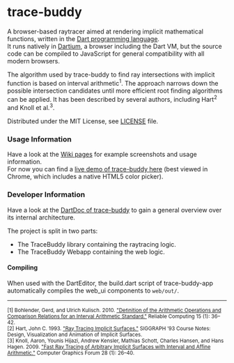 trace-buddy
===========

A browser-based raytracer aimed at rendering implicit mathematical functions, written in the [Dart programming language][dartlang].  
It runs natively in [Dartium][], a browser including the Dart VM, but the
source code can be compiled to JavaScript for general compatibility with all modern browsers.

The algorithm used by trace-buddy to find ray intersections with implicit function is based on interval arithmetic<sup>1</sup>.
The approach narrows down the possible intersection candidates until more efficient root finding algorithms can be applied.
It has been described by several authors, including Hart<sup>2</sup> and Knoll et al.<sup>3</sup>.

Distributed under the MIT License, see [LICENSE][] file.

### Usage Information
Have a look at the [Wiki pages][tracewiki] for example screenshots and usage information.  
For now you can find a [live demo of trace-buddy here][tracedemo] (best viewed in Chrome, which includes a native HTML5 color picker).

### Developer Information
Have a look at the [DartDoc of trace-buddy][tracedoc] to gain a general overview over its internal architecture.

The project is split in two parts:
* The TraceBuddy library containing the raytracing logic.
* The TraceBuddy Webapp containing the web logic.

#### Compiling
When used with the DartEditor, the build.dart script of trace-buddy-app automatically compiles the web_ui components to `web/out/`.

- - -
<sub>[1] Bohlender, Gerd, and Ulrich Kulisch. 2010. ["Deﬁnition of the Arithmetic Operations and Comparison Relations for an Interval Arithmetic Standard."][bohlender2010] Reliable Computing 15 (1): 36–42.</sub>  
<sub>[2] Hart, John C. 1993. ["Ray Tracing Implicit Surfaces."][hart1993] SIGGRAPH ’93 Course Notes: Design, Visualization and Animation of Implicit Surfaces.</sub>  
<sub>[3] Knoll, Aaron, Younis Hijazi, Andrew Kensler, Mathias Schott, Charles Hansen, and Hans Hagen. 2009. ["Fast Ray Tracing of Arbitrary Implicit Surfaces with Interval and Affine Arithmetic."][knoll2009] Computer Graphics Forum 28 (1): 26–40.</sub>

[dartlang]: http://www.dartlang.org "Dart Language"
[dartium]: http://www.dartlang.org/dartium "Dartium"
[license]: https://github.com/fkleon/trace-buddy/edit/master/LICENSE "trace-buddy License"
[tracedoc]: http://fkleon.github.io/trace_buddy "trace-buddy DartDoc"
[tracedemo]: https://130.185.104.44/trace-buddy/out/web/TraceBuddy.html "trace-buddy live demo"
[tracewiki]: https://github.com/fkleon/trace-buddy/wiki "trace-buddy wiki"
[hart1993]: http://mathinfo.univ-reims.fr/IMG/pdf/ray-tracing-implicit-surfaces.pdf "Ray Tracing Implicit Surfaces, PDF"
[knoll2009]: http://www.cs.utah.edu/~knolla/cgrtia.pdf "Fast Ray Tracing of Arbitrary Implicit Surfaces with Interval and Affine Arithmetic, PDF"
[bohlender2010]: http://interval.louisiana.edu/reliable-computing-journal/volume-15/no-1/reliable-computing-15-pp-36-42.pdf "Deﬁnition of the Arithmetic Operations and Comparison Relations for an Interval Arithmetic Standard, PDF"
